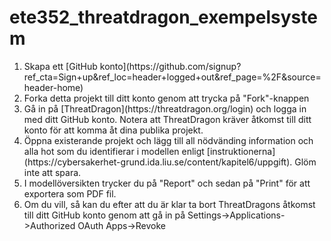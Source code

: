 # ete352_threatdragon_exempelsystem

<ol>
  <li>Skapa ett [GitHub konto](https://github.com/signup?ref_cta=Sign+up&ref_loc=header+logged+out&ref_page=%2F&source=header-home)</li>
  <li>Forka detta projekt till ditt konto genom att trycka på "Fork"-knappen</li>
  <li>Gå in på [ThreatDragon](https://threatdragon.org/login) och logga in med ditt GitHub konto. Notera att ThreatDragon kräver åtkomst till ditt konto för att komma åt dina publika projekt.</li>
  <li>Öppna existerande projekt och lägg till all nödvänding information och alla hot som du identifierar i modellen enligt [instruktionerna](https://cybersakerhet-grund.ida.liu.se/content/kapitel6/uppgift). Glöm inte att spara.</li>
  <li>I modellöversikten trycker du på "Report" och sedan på "Print" för att exportera som PDF fil.</li>
  <li>Om du vill, så kan du efter att du är klar ta bort ThreatDragons åtkomst till ditt GitHub konto genom att gå in på Settings->Applications->Authorized OAuth Apps->Revoke</li>
</ol>